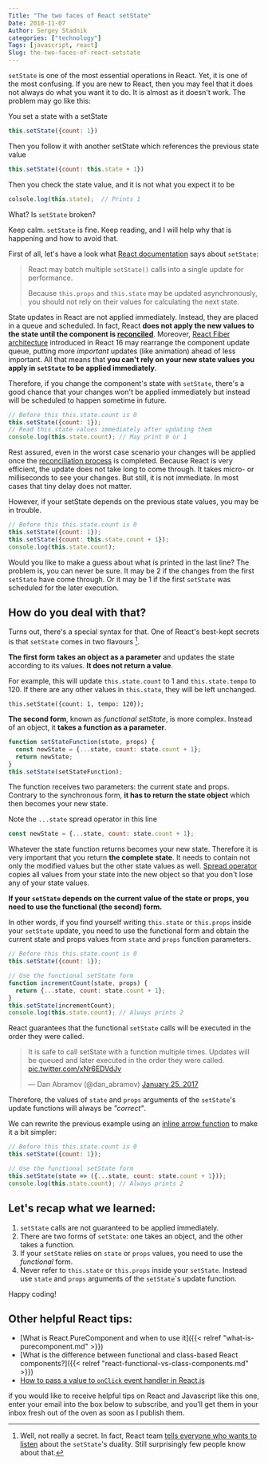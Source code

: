 ```yaml
---
Title: "The two faces of React setState"
Date: 2018-11-07
Author: Sergey Stadnik
categories: ["technology"]
Tags: [javascript, react]
Slug: the-two-faces-of-react-setstate
---
```


`setState` is one of the most essential operations in React. Yet, it is one of the most confusing. If you are new to React, then you may feel that it does not always do what you want it to do. It is almost as it doesn't work. The problem may go like this:

You set a state with a setState
   
   ```javascript
   this.setState({count: 1})
   ```
Then you follow it with another setState which references the previous state value
   
   ```javascript
   this.setState({count: this.state + 1})
   ```
   
Then you check the state value, and it is not what you expect it to be
   
   ```javascript
   colsole.log(this.state);  // Prints 1
   ```

What? Is `setState` broken?

Keep calm. `setState` is fine. Keep reading, and I will help why that is happening and how to avoid that.

<!--more-->

First of all, let's have a look what [React documentation](https://reactjs.org/docs/state-and-lifecycle.html#state-updates-may-be-asynchronous) says about `setState`:

> React may batch multiple `setState()` calls into a single update for performance.
>
> Because `this.props` and `this.state` may be updated asynchronously, you should not rely on their values for calculating the next state.

State updates in React are not applied immediately. Instead, they are placed in a queue and scheduled. In fact, React **does not apply the new values to the state until the component is [reconciled](https://reactjs.org/docs/reconciliation.html)**. Moreover, [React Fiber architecture](https://github.com/acdlite/react-fiber-architecture) introduced in React 16 may rearrange the component update queue, putting more *important* updates (like animation) ahead of less important. All that means that **you can't rely on your new state values you apply in `setState` to be applied immediately**.

Therefore, if you change the component's state with `setState`, there's a good chance that your changes won't be applied immediately but instead will be scheduled to happen sometime in future.

```javascript
// Before this this.state.count is 0
this.setState({count: 1});
// Read this.state values immediately after updating them
console.log(this.state.count); // May print 0 or 1
```

Rest assured, even in the worst case scenario your changes will be applied once the [reconciliation process](https://reactjs.org/docs/reconciliation.html) is completed. Because React is very efficient, the update does not take long to come through. It takes micro- or milliseconds to see your changes. But still, it is not immediate.  In most cases that tiny delay does not matter.

However, if your setState depends on the previous state values, you may be in trouble.

```javascript
// Before this this.state.count is 0
this.setState({count: 1});
this.setState({count: this.state.count + 1});
console.log(this.state.count);
```

Would you like to make a guess about what is printed in the last line? The problem is, you can never be sure. It may be 2 if the changes from the first `setState` have come through. Or it may be 1 if the first `setState` was scheduled for the later execution.

## How do you deal with that?

Turns out, there's a special syntax for that. One of React's best-kept secrets is that `setState` comes in two flavours [^1].

**The first form** **takes an object as a parameter** and updates the state according to its values. **It does not return a value**.

For example, this will update `this.state.count` to 1 and `this.state.tempo` to 120. If there are any other values in `this.state`, they will be left unchanged.

`this.setState({count: 1, tempo: 120});`

**The second form**, known as *functional setState*, is more complex. Instead of an object, it **takes a function as a parameter**.

```javascript
function setStateFunction(state, props) {
  const newState = {...state, count: state.count + 1};
  return newState;
}
this.setState(setStateFunction);
```

The function receives two parameters: the current state and props. Contrary to the synchronous form, **it has to return the state object** which then becomes your new state.

Note the `...state` spread operator in this line

``` javascript
const newState = {...state, count: state.count + 1};
```

Whatever the state function returns becomes your new state. Therefore it is very important that you return **the complete state**. It needs to contain not only the modified values but the other state values as well. [Spread operator](https://lucybain.com/blog/2018/js-es6-spread-operator/) copies all values from your state into the new object so that you don't lose any of your state values.

**If your `setState` depends on the current value of the state or props, you need to use the functional (the second) form.**

In other words, if you find yourself writing `this.state` or `this.props` inside your `setState` update, you need to use the functional form and obtain the current state and props values from `state` and `props` function parameters.

```javascript
// Before this this.state.count is 0
this.setState({count: 1});

// Use the functional setState form
function incrementCount(state, props) {
  return {...state, count: state.count + 1};
}
this.setState(incrementCount);
console.log(this.state.count); // Always prints 2
```

React guarantees that the functional `setState` calls will be executed in the order they were called.

<blockquote class="twitter-tweet tw-align-center" data-conversation="none" data-cards="hidden" data-lang="en"><p lang="en" dir="ltr">It is safe to call setState with a function multiple times. Updates will be queued and later executed in the order they were called. <a href="https://t.co/xNr6EDVdJv">pic.twitter.com/xNr6EDVdJv</a></p>&mdash; Dan Abramov (@dan_abramov) <a href="https://twitter.com/dan_abramov/status/824309659775467527?ref_src=twsrc%5Etfw">January 25, 2017</a></blockquote>
<script async src="https://platform.twitter.com/widgets.js" charset="utf-8"></script>

Therefore, the values of `state` and `props` arguments of the `setState`'s update functions will always be *"correct"*.

We can rewrite the previous example using an [inline arrow function](https://developer.mozilla.org/en-US/docs/Web/JavaScript/Reference/Functions/Arrow_functions) to make it a bit simpler:

```javascript
// Before this this.state.count is 0
this.setState({count: 1});

// Use the functional setState form
this.setState(state => ({...state, count: state.count + 1}));
console.log(this.state.count); // Always prints 2
```

## Let's recap what we learned:

1. `setState` calls are not guaranteed to be applied immediately.
2. There are two forms of `setState`: one takes an object, and the other takes a function.
3. If your `setState` relies on `state` or `props` values, you need to use the *functional* form.
4. Never refer to `this.state` or `this.props` inside your `setState`. Instead use `state` and `props` arguments of the `setState`\`s update function. 

Happy coding!

## Other helpful React tips:

- [What is React.PureComponent and when to use it]({{< relref "what-is-purecomponent.md" >}})
- [What is the difference between functional and class-based React components?]({{< relref "react-functional-vs-class-components.md" >}})
- [How to pass a value to `onClick` event handler in React.js](https://ozmoroz.com/2018/07/pass-value-to-onclick-react/)

if you would like to receive helpful tips on React and Javascript like this one, enter your email into the box below to subscribe, and you’ll get them in your inbox fresh out of the oven as soon as I publish them.

[^1]: Well, not really a secret. In fact, React team [tells everyone who wants to listen](https://reactjs.org/docs/state-and-lifecycle.html#state-updates-may-be-asynchronous) about the `setState`'s duality. Still surprisingly few people know about that.
